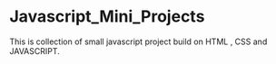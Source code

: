 # Javascript_Mini_Projects
This  is collection of small javascript project build on HTML , CSS and JAVASCRIPT.
